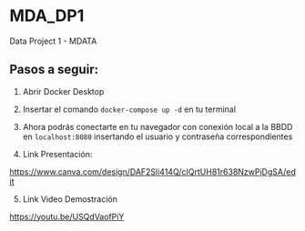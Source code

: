 # MDA_DP1

Data Project 1 - MDATA

## Pasos a seguir:

1. Abrir Docker Desktop

2. Insertar el comando `docker-compose up -d` en tu terminal

3. Ahora podrás conectarte en tu navegador con conexión local a la BBDD en `localhost:8080` insertando el usuario y contraseña correspondientes 

4. Link Presentación: 

https://www.canva.com/design/DAF2Sli414Q/cIQrtUH81r638NzwPjDgSA/edit

5. Link Video Demostración

https://youtu.be/USQdVaofPiY

